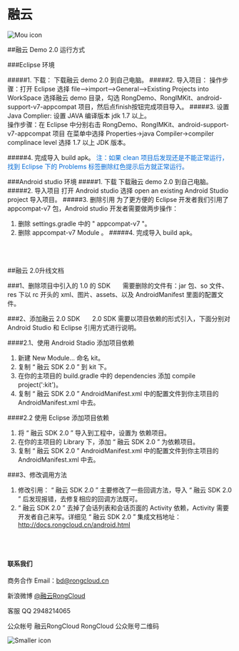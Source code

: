 # 融云

![Mou icon](http://www.rongcloud.cn/images/logo_1.png)


##融云 Demo 2.0 运行方式

###Eclipse 环境

#####1. 下载：
  下载融云 demo 2.0 到自己电脑。
#####2. 导入项目：
 操作步骤：打开 Eclipse 选择 file—>import—>General—>Existing Projects into WorkSpace
     选择融云 demo 目录，勾选 RongDemo、RongIMKit、android-support-v7-appcompat 项目，然后点finish按钮完成项目导入。
#####3. 设置Java Complier:
设置 JAVA 编译版本 jdk 1.7 以上。<br/>
操作步骤：在 Eclipse 中分别右击  RongDemo、RongIMKit、android-support-v7-appcompat 项目 在菜单中选择 Properties->java Compiler->compiler complinace level 选择 1.7 以上 JDK 版本。
 
#####4. 完成导入 build apk。
<font color="#0069d6">注：如果 clean 项目后发现还是不能正常运行，找到 Eclipse 下的 Problems 标签删除红色提示后方就正常运行。</font>


###Android studio 环境
#####1. 下载
 下载融云 demo 2.0 到自己电脑。
#####2. 导入项目
打开 Android studio 选择 open an existing Android Studio project 导入项目。
#####3. 删除引用
为了更方便的 Eclipse 开发者我们引用了 appcompat-v7 包，Android studio 开发者需要做两步操作：<BR/>
1. 删除 settings.gradle 中的 " appcompat-v7 "。 <BR/>
2. 删除 appcompat-v7 Module 。
#####4. 完成导入 build apk。

<BR/><BR/><BR/>
##融云 2.0升线文档

###1、删除项目中引入的 1.0 的 SDK
 &nbsp;&nbsp;&nbsp;&nbsp;&nbsp;&nbsp;需要删除的文件有：jar 包、so 文件、res 下以 rc 开头的 xml、图片、assets、以及 AndroidManifest 里面的配置文件。

###2、添加融云 2.0 SDK
  &nbsp;&nbsp;&nbsp;&nbsp;&nbsp;&nbsp;2.0 SDK 需要以项目依赖的形式引入，下面分别对 Android Studio 和 Eclipse 引用方式进行说明。

####2.1、使用 Android Stadio 添加项目依赖
 1. 新建 New Module...  命名 kit。
 2. 复制 “ 融云 SDK 2.0 ” 到 kit 下。
 3. 在你的主项目的 build.gradle 中的 dependencies 添加 compile project(':kit')。
 4. 复制 “ 融云 SDK 2.0 ” AndroidManifest.xml 中的配置文件到你主项目的 AndroidManifest.xml 中去。

####2.2 使用 Eclipse 添加项目依赖

1. 将  “ 融云 SDK 2.0 ” 导入到工程中，设置为 依赖项目。
2. 在你的主项目的 Library 下，添加  “ 融云 SDK 2.0 ” 为依赖项目。
3. 复制 “ 融云 SDK 2.0 ” AndroidManifest.xml 中的配置文件到你主项目的 AndroidManifest.xml 中去。


###3、修改调用方法
1. 修改引用： “ 融云 SDK 2.0 ” 主要修改了一些回调方法，导入 “ 融云 SDK 2.0 ” 后发现报错，去修复相应的回调方法既可。
2. “ 融云 SDK 2.0 ” 去掉了会话列表和会话页面的 Activity 依赖，Activity 需要开发者自己来写。详细见 “ 融云 SDK 2.0 ”  集成文档地址：http://docs.rongcloud.cn/android.html


<BR/><BR/>
#### 联系我们
商务合作
Email：<bd@rongcloud.cn>

新浪微博 [@融云RongCloud](http://weibo.com/rongcloud)

客服 QQ 2948214065

公众帐号
融云RongCloud RongCloud 公众账号二维码

![Smaller icon](http://www.rongcloud.cn/images/code1.png "RongCloud")
